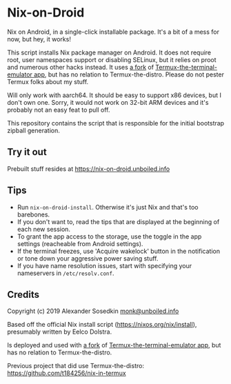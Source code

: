 # Nix-on-Droid

Nix on Android, in a single-click installable package.
It's a bit of a mess for now, but hey, it works!

This script installs Nix package manager on Android.
It does not require root, user namespaces support or disabling SELinux,
but it relies on proot and numerous other hacks instead.
It uses [a fork](https://github.com/t184256/nix-on-droid-app)
of [Termux-the-terminal-emulator app](https://github.com/termux/termux-app),
but has no relation to Termux-the-distro.
Please do not pester Termux folks about my stuff.

Will only work with aarch64.
It should be easy to support x86 devices, but I don't own one.
Sorry, it would not work on 32-bit ARM devices
and it's probably not an easy feat to pull off.

This repository contains the script
that is responsible for the initial bootstrap zipball generation.


## Try it out

Prebuilt stuff resides at https://nix-on-droid.unboiled.info


## Tips

* Run `nix-on-droid-install`. Otherwise it's just Nix and that's too barebones.
* If you don't want to, read the tips that are displayed at the beginning
  of each new session.
* To grant the app access to the storage, use the toggle in the app settings
  (reacheable from Android settings).
* If the terminal freezes, use 'Acquire wakelock' button in the notification
  or tone down your aggressive power saving stuff.
* If you have name resolution issues,
  start with specifying your nameservers in `/etc/resolv.conf`.


## Credits

Copyright (c) 2019 Alexander Sosedkin <monk@unboiled.info>

Based off the official Nix install script (https://nixos.org/nix/install),
presumably written by Eelco Dolstra.

Is deployed and used with [a fork](https://github.com/t184256/nix-on-droid-app)
of [Termux-the-terminal-emulator app](https://github.com/termux/termux-app),
but has no relation to Termux-the-distro.

Previous project that did use Termux-the-distro:
https://github.com/t184256/nix-in-termux

